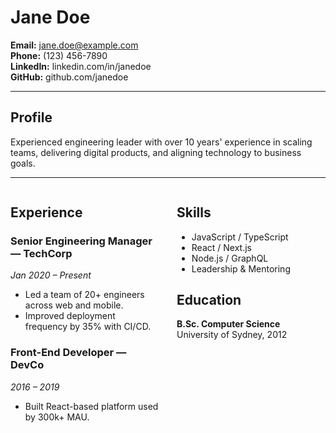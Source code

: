 <!-- ATS-friendly: readable structure -->

# Jane Doe

**Email:** jane.doe@example.com  
**Phone:** (123) 456-7890  
**LinkedIn:** linkedin.com/in/janedoe  
**GitHub:** github.com/janedoe

---

## Profile

Experienced engineering leader with over 10 years' experience in scaling teams, delivering digital products, and aligning technology to business goals.

---

<div style="display: flex; gap: 2em;">

<div style="flex: 1;">

## Experience

### Senior Engineering Manager — TechCorp  
*Jan 2020 – Present*

- Led a team of 20+ engineers across web and mobile.
- Improved deployment frequency by 35% with CI/CD.

### Front-End Developer — DevCo  
*2016 – 2019*

- Built React-based platform used by 300k+ MAU.

</div>

<div style="flex: 1;">

## Skills

- JavaScript / TypeScript  
- React / Next.js  
- Node.js / GraphQL  
- Leadership & Mentoring

## Education

**B.Sc. Computer Science**  
University of Sydney, 2012

</div>
</div>
